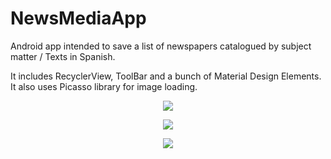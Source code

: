 # NewsMediaApp
Android app intended to save a list of newspapers catalogued by subject matter / Texts in Spanish.

It includes RecyclerView, ToolBar and a bunch of Material Design Elements. It also uses Picasso library for image loading.

<p align="center">
  <img src="https://github.com/Jose-Develaw/NewsMediaApp/blob/master/cap1.PNG">
</p>

<p align="center">
  <img src="https://github.com/Jose-Develaw/NewsMediaApp/blob/master/cap2.PNG">
</p>

<p align="center">
  <img src="https://github.com/Jose-Develaw/NewsMediaApp/blob/master/cap3.PNG">
</p>
